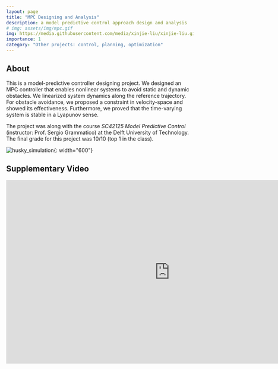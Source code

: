 ```yaml
---
layout: page
title: "MPC Designing and Analysis"
description: a model predictive control approach design and analysis
# img: assets/img/mpc.gif
img: https://media.githubusercontent.com/media/xinjie-liu/xinjie-liu.github.io/main/assets/img/mpc.gif
importance: 1
category: "Other projects: control, planning, optimization"
---
```


## About 

This is a model-predictive controller designing project. We designed an MPC controller that enables nonlinear systems to avoid static and dynamic obstacles. We linearized system dynamics along the reference trajectory. For obstacle avoidance, we proposed a constraint in velocity-space and showed its effectiveness. Furthermore, we proved that the time-varying system is stable in a Lyapunov sense.

The project was along with the course *SC42125 Model Predictive Control* (instructor: Prof. Sergio Grammatico) at the Delft University of Technology. The final grade for this project was 10/10 (top 1 in the class).

![husky_simulation](https://media.githubusercontent.com/media/xinjie-liu/xinjie-liu.github.io/main/assets/img/mpc.gif){: width="600"}

## Supplementary Video

<iframe width="880" height="495" src="https://www.youtube.com/embed/nYDxWkKvzZ8" title="YouTube video player" frameborder="0" allow="accelerometer; autoplay; clipboard-write; encrypted-media; gyroscope; picture-in-picture" allowfullscreen></iframe>